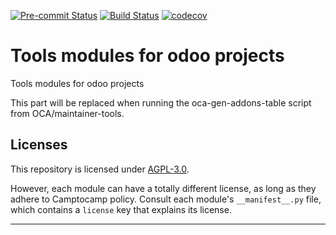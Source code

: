 
<!-- /!\ Non OCA Context : Set here the badge of your runbot / runboat instance. -->
[![Pre-commit Status](https://github.com/camptocamp/odoo-tools/actions/workflows/pre-commit.yml/badge.svg?branch=18.0)](https://github.com/camptocamp/odoo-tools/actions/workflows/pre-commit.yml?query=branch%3A18.0)
[![Build Status](https://github.com/camptocamp/odoo-tools/actions/workflows/test.yml/badge.svg?branch=18.0)](https://github.com/camptocamp/odoo-tools/actions/workflows/test.yml?query=branch%3A18.0)
[![codecov](https://codecov.io/gh/camptocamp/odoo-tools/branch/18.0/graph/badge.svg)](https://codecov.io/gh/camptocamp/odoo-tools)
<!-- /!\ Non OCA Context : Set here the badge of your translation instance. -->

<!-- /!\ do not modify above this line -->

# Tools modules for odoo projects

Tools modules for odoo projects

<!-- /!\ do not modify below this line -->

<!-- prettier-ignore-start -->

[//]: # (addons)

This part will be replaced when running the oca-gen-addons-table script from OCA/maintainer-tools.

[//]: # (end addons)

<!-- prettier-ignore-end -->

## Licenses

This repository is licensed under [AGPL-3.0](LICENSE).

However, each module can have a totally different license, as long as they adhere to Camptocamp
policy. Consult each module's `__manifest__.py` file, which contains a `license` key
that explains its license.

----
<!-- /!\ Non OCA Context : Set here the full description of your organization. -->
